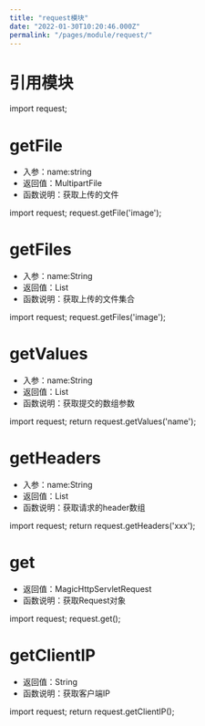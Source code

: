 ```yaml
---
title: "request模块"
date: "2022-01-30T10:20:46.000Z"
permalink: "/pages/module/request/"
---
```

# 引用模块

import request;



# getFile

 * 入参：name:string
 * 返回值：MultipartFile
 * 函数说明：获取上传的文件

import request;
request.getFile('image'); 



# getFiles

 * 入参：name:String
 * 返回值：List<MultipartFile>
 * 函数说明：获取上传的文件集合

import request;
request.getFiles('image'); 



# getValues

 * 入参：name:String
 * 返回值：List<String>
 * 函数说明：获取提交的数组参数

import request;
return request.getValues('name');



# getHeaders

 * 入参：name:String
 * 返回值：List<String>
 * 函数说明：获取请求的header数组

import request;
return request.getHeaders('xxx');



# get

 * 返回值：MagicHttpServletRequest
 * 函数说明：获取Request对象

import request;
request.get();



# getClientIP

 * 返回值：String
 * 函数说明：获取客户端IP

import request;
return request.getClientIP(); 
